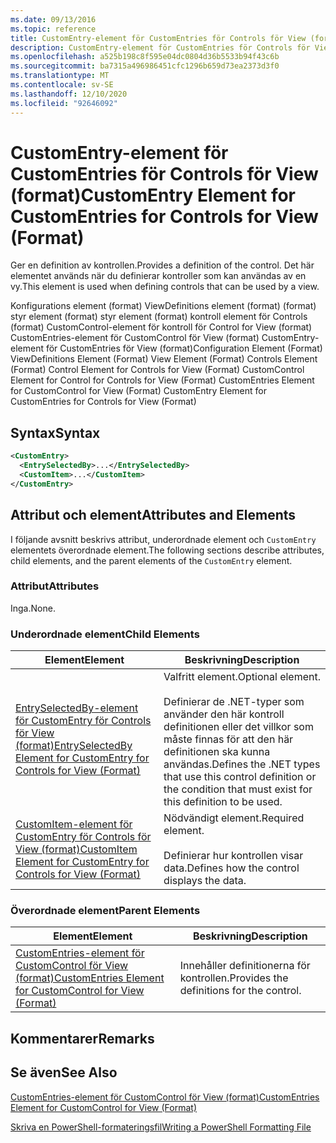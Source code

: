 ```yaml
---
ms.date: 09/13/2016
ms.topic: reference
title: CustomEntry-element för CustomEntries för Controls för View (format)
description: CustomEntry-element för CustomEntries för Controls för View (format)
ms.openlocfilehash: a525b198c8f595e04dc0804d36b5533b94f43c6b
ms.sourcegitcommit: ba7315a496986451cfc1296b659d73ea2373d3f0
ms.translationtype: MT
ms.contentlocale: sv-SE
ms.lasthandoff: 12/10/2020
ms.locfileid: "92646092"
---
```

# <a name="customentry-element-for-customentries-for-controls-for-view-format"></a><span data-ttu-id="abe4e-103">CustomEntry-element för CustomEntries för Controls för View (format)</span><span class="sxs-lookup"><span data-stu-id="abe4e-103">CustomEntry Element for CustomEntries for Controls for View (Format)</span></span>

<span data-ttu-id="abe4e-104">Ger en definition av kontrollen.</span><span class="sxs-lookup"><span data-stu-id="abe4e-104">Provides a definition of the control.</span></span> <span data-ttu-id="abe4e-105">Det här elementet används när du definierar kontroller som kan användas av en vy.</span><span class="sxs-lookup"><span data-stu-id="abe4e-105">This element is used when defining controls that can be used by a view.</span></span>

<span data-ttu-id="abe4e-106">Konfigurations element (format) ViewDefinitions element (format) (format) styr element (format) styr element (format) kontroll element för Controls (format) CustomControl-element för kontroll för Control for View (format) CustomEntries-element för CustomControl för View (format) CustomEntry-element för CustomEntries för View (format)</span><span class="sxs-lookup"><span data-stu-id="abe4e-106">Configuration Element (Format) ViewDefinitions Element (Format) View Element (Format) Controls Element (Format) Control Element for Controls for View (Format) CustomControl Element for Control for Controls for View (Format) CustomEntries Element for CustomControl for View (Format) CustomEntry Element for CustomEntries for Controls for View (Format)</span></span>

## <a name="syntax"></a><span data-ttu-id="abe4e-107">Syntax</span><span class="sxs-lookup"><span data-stu-id="abe4e-107">Syntax</span></span>

```xml
<CustomEntry>
  <EntrySelectedBy>...</EntrySelectedBy>
  <CustomItem>...</CustomItem>
</CustomEntry>
```

## <a name="attributes-and-elements"></a><span data-ttu-id="abe4e-108">Attribut och element</span><span class="sxs-lookup"><span data-stu-id="abe4e-108">Attributes and Elements</span></span>

<span data-ttu-id="abe4e-109">I följande avsnitt beskrivs attribut, underordnade element och `CustomEntry` elementets överordnade element.</span><span class="sxs-lookup"><span data-stu-id="abe4e-109">The following sections describe attributes, child elements, and the parent elements of the `CustomEntry` element.</span></span>

### <a name="attributes"></a><span data-ttu-id="abe4e-110">Attribut</span><span class="sxs-lookup"><span data-stu-id="abe4e-110">Attributes</span></span>

<span data-ttu-id="abe4e-111">Inga.</span><span class="sxs-lookup"><span data-stu-id="abe4e-111">None.</span></span>

### <a name="child-elements"></a><span data-ttu-id="abe4e-112">Underordnade element</span><span class="sxs-lookup"><span data-stu-id="abe4e-112">Child Elements</span></span>

|<span data-ttu-id="abe4e-113">Element</span><span class="sxs-lookup"><span data-stu-id="abe4e-113">Element</span></span>|<span data-ttu-id="abe4e-114">Beskrivning</span><span class="sxs-lookup"><span data-stu-id="abe4e-114">Description</span></span>|
|-------------|-----------------|
|[<span data-ttu-id="abe4e-115">EntrySelectedBy-element för CustomEntry för Controls för View (format)</span><span class="sxs-lookup"><span data-stu-id="abe4e-115">EntrySelectedBy Element for CustomEntry for Controls for View (Format)</span></span>](./entryselectedby-element-for-customentry-for-controls-for-view-format.md)|<span data-ttu-id="abe4e-116">Valfritt element.</span><span class="sxs-lookup"><span data-stu-id="abe4e-116">Optional element.</span></span><br /><br /> <span data-ttu-id="abe4e-117">Definierar de .NET-typer som använder den här kontroll definitionen eller det villkor som måste finnas för att den här definitionen ska kunna användas.</span><span class="sxs-lookup"><span data-stu-id="abe4e-117">Defines the .NET types that use this control definition or the condition that must exist for this definition to be used.</span></span>|
|[<span data-ttu-id="abe4e-118">CustomItem-element för CustomEntry för Controls för View (format)</span><span class="sxs-lookup"><span data-stu-id="abe4e-118">CustomItem Element for CustomEntry for Controls for View (Format)</span></span>](./customitem-element-for-customentry-for-controls-for-view-format.md)|<span data-ttu-id="abe4e-119">Nödvändigt element.</span><span class="sxs-lookup"><span data-stu-id="abe4e-119">Required element.</span></span><br /><br /> <span data-ttu-id="abe4e-120">Definierar hur kontrollen visar data.</span><span class="sxs-lookup"><span data-stu-id="abe4e-120">Defines how the control displays the data.</span></span>|

### <a name="parent-elements"></a><span data-ttu-id="abe4e-121">Överordnade element</span><span class="sxs-lookup"><span data-stu-id="abe4e-121">Parent Elements</span></span>

|<span data-ttu-id="abe4e-122">Element</span><span class="sxs-lookup"><span data-stu-id="abe4e-122">Element</span></span>|<span data-ttu-id="abe4e-123">Beskrivning</span><span class="sxs-lookup"><span data-stu-id="abe4e-123">Description</span></span>|
|-------------|-----------------|
|[<span data-ttu-id="abe4e-124">CustomEntries-element för CustomControl för View (format)</span><span class="sxs-lookup"><span data-stu-id="abe4e-124">CustomEntries Element for CustomControl for View (Format)</span></span>](./customentries-element-for-customcontrol-for-view-format.md)|<span data-ttu-id="abe4e-125">Innehåller definitionerna för kontrollen.</span><span class="sxs-lookup"><span data-stu-id="abe4e-125">Provides the definitions for the control.</span></span>|

## <a name="remarks"></a><span data-ttu-id="abe4e-126">Kommentarer</span><span class="sxs-lookup"><span data-stu-id="abe4e-126">Remarks</span></span>

## <a name="see-also"></a><span data-ttu-id="abe4e-127">Se även</span><span class="sxs-lookup"><span data-stu-id="abe4e-127">See Also</span></span>

[<span data-ttu-id="abe4e-128">CustomEntries-element för CustomControl för View (format)</span><span class="sxs-lookup"><span data-stu-id="abe4e-128">CustomEntries Element for CustomControl for View (Format)</span></span>](./customentries-element-for-customcontrol-for-view-format.md)

[<span data-ttu-id="abe4e-129">Skriva en PowerShell-formateringsfil</span><span class="sxs-lookup"><span data-stu-id="abe4e-129">Writing a PowerShell Formatting File</span></span>](./writing-a-powershell-formatting-file.md)
